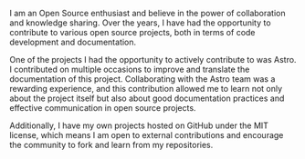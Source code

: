 I am an Open Source enthusiast and believe in the power of collaboration
and knowledge sharing. Over the years, I have had the opportunity to
contribute to various open source projects, both in terms of code
development and documentation.

One of the projects I had the opportunity to actively contribute to was
Astro. I contributed on multiple occasions to improve and translate the
documentation of this project. Collaborating with the Astro team was a
rewarding experience, and this contribution allowed me to learn not only
about the project itself but also about good documentation practices and
effective communication in open source projects.

Additionally, I have my own projects hosted on GitHub under the MIT
license, which means I am open to external contributions and encourage
the community to fork and learn from my repositories.
